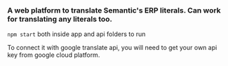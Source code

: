 ### A web platform to translate Semantic's ERP literals. Can work for translating any literals too.

`npm start` both inside app and api folders to run

To connect it with google translate api, you will need to get your own api key from google cloud platform.
